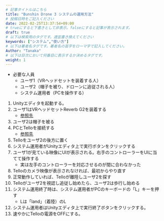 ```yaml
---
# 記事タイトルはこちら
title: "Bunshin Drone 3 システムの運用方法"
# 投稿日時をご記入ください
date: 2022-02-25T13:37:54+09:00
# trueにすると下書きとして非表示。falseにすると記事が表示されます。
draft: true
# 以下は検索用のタグです。適宜書き換えてください
keywords: ["システム","使い方"]
# 以下は著者名タグです。著者名の苗字をローマ字で記入してください。
Author: "Tanaka"
# 以下は目次において何番目に表示するか決めるタグです。
weight: 1
---
```


- 必要な人員
    - ユーザ1（VRヘッドセットを装着する人）
    - ユーザ2（帽子を被り、ドローンに追従される人）
    - システム運用者（PCを操作する）


1. Unityエディタを起動する。
1. ユーザ1はVRヘッドセットReverb G2を装着する
    - [参照先](./../../reverbg2/setup/)
1. ユーザ2は帽子を被る
1. PCとTelloを接続する
    - [参照先](./../../tello/setup/)
1. Telloをユーザ2の後方に置く
1. システム運用者がUnityエディタ上で実行ボタンをクリックする
1. ユーザ1が見ている映像にUIが表示される。右手のコントローラーをUIに当てて操作する
    - 実は左手のコントローラーを対応させるのが間に合わなかった
1. Telloのカメラ映像が表示されなければ、最初からやり直す
1. 正常動作していれば、Telloが離陸しユーザ2を探す
1. Telloがユーザ2を視認し追従し始めたら、ユーザ2は歩行し始める
1. システム運用終了時は、システム運用者がPCのキーボードの「L」キーを押す
    - Lは「land」（着陸）のL
1. システム運用者はUnityエディタ上で実行終了ボタンをクリックする。
1. 速やかにTelloの電源をOFFにする。